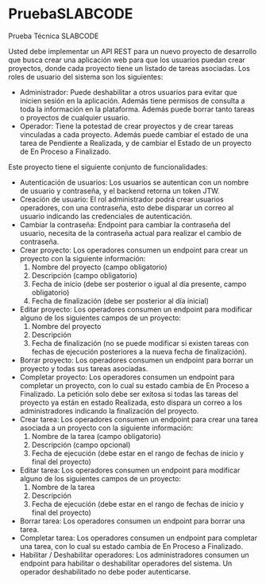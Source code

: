# PruebaSLABCODE
Prueba Técnica SLABCODE

Usted debe implementar un API REST para un nuevo proyecto de desarrollo que busca crear una aplicación web para que los usuarios 
puedan crear proyectos, donde cada proyecto tiene un listado de tareas asociadas. Los roles de usuario del sistema son los 
siguientes:
- Administrador: Puede deshabilitar a otros usuarios para evitar que inicien sesión en la aplicación. Además tiene permisos de 
  consulta a toda la información en la plataforma. Además puede borrar tanto tareas o proyectos de cualquier usuario.
- Operador: Tiene la potestad de crear proyectos y de crear tareas vinculadas a cada proyecto. Además puede cambiar el estado de 
  una tarea de Pendiente a Realizada, y de cambiar el Estado de un proyecto de En Proceso a Finalizado.
  
Este proyecto tiene el siguiente conjunto de funcionalidades:
  - Autenticación de usuarios: Los usuarios se autentican con un nombre de usuario y contraseña, y el backend retorna un token JTW.
  - Creación de usuario: El rol administrador podrá crear usuarios operadores, con una contraseña, esto debe disparar un correo al 
    usuario indicando las credenciales de autenticación.
  - Cambiar la contraseña: Endpoint para cambiar la contraseña del usuario, necesita de la contraseña actual para realizar el cambio 
    de contraseña.
  - Crear proyecto: Los operadores consumen un endpoint para crear un proyecto con la siguiente información:
      1. Nombre del proyecto (campo obligatorio)
      2. Descripción (campo obligatorio)
      3. Fecha de inicio (debe ser posterior o igual al día presente, campo obligatorio)
      4. Fecha de finalización (debe ser posterior al día inicial)
  - Editar proyecto: Los operadores consumen un endpoint para modificar alguno de los
    siguientes campos de un proyecto:
      1. Nombre del proyecto
      2. Descripción
      3. Fecha de finalización (no se puede modificar si existen tareas con fechas de ejecución posteriores a la nueva fecha de finalización).
  - Borrar proyecto: Los operadores consumen un endpoint para borrar un proyecto y todas sus tareas asociadas.
  - Completar proyecto: Los operadores consumen un endpoint para completar un proyecto, con lo cual su estado cambia de En Proceso a Finalizado. 
    La petición solo debe ser exitosa si todas las tareas del proyecto ya están en estado Realizada, esto dispara un correo a los administradores 
    indicando la finalización del proyecto.
  - Crear tarea: Los operadores consumen un endpoint para crear una tarea asociada a un proyecto con la siguiente información:
      1. Nombre de la tarea (campo obligatorio)
      2. Descripción (campo opcional)
      3. Fecha de ejecución (debe estar en el rango de fechas de inicio y final del proyecto)
 -  Editar tarea: Los operadores consumen un endpoint para modificar alguno de los siguientes campos de un proyecto:
      1. Nombre de la tarea
      2. Descripción
      3. Fecha de ejecución (debe estar en el rango de fechas de inicio y final del proyecto)
  - Borrar tarea: Los operadores consumen un endpoint para borrar una tarea.
  - Completar tarea: Los operadores consumen un endpoint para completar una tarea, con lo cual su estado cambia de En Proceso 
    a Finalizado.
  - Habilitar / Deshabilitar operadores: Los administradores consumen un endpoint para habilitar o deshabilitar operadores del 
    sistema. Un operador deshabilitado no debe poder autenticarse. 
